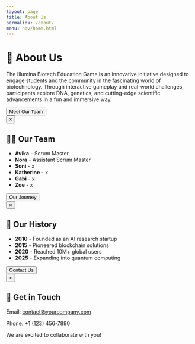 ```yaml
---
layout: page 
title: About Us
permalink: /about/
menu: nav/home.html
---
```

<!-- Tailwind CSS CDN (for testing purposes, remove in production and install via npm or yarn) -->
<script src="https://cdn.tailwindcss.com"></script>

<!-- About Us Section -->
<div class="text-center text-black bg-gradient-to-b from-blue-100 to-white py-16 px-6">
  <h1 class="text-5xl font-extrabold text-blue-900">🚀 About Us</h1>
  <p class="mt-6 text-xl text-gray-700 max-w-4xl mx-auto">
    The Illumina Biotech Education Game is an innovative initiative designed to engage students and the community in the fascinating world of biotechnology. Through interactive gameplay and real-world challenges, participants explore DNA, genetics, and cutting-edge scientific advancements in a fun and immersive way.
  </p>
</div>

<!-- More Information Section -->
<div class="text-center mt-16 space-y-12">

  <!-- Meet Our Team -->
  <div>
    <button class="bg-blue-600 text-white py-3 px-8 rounded-full text-lg font-semibold shadow-lg transition duration-300 hover:bg-blue-500"
      onclick="openPopup('teamPopup')">Meet Our Team</button>
    <div id="teamPopup" class="fixed inset-0 hidden bg-black/60 flex items-center justify-center"
      onclick="closePopup(event, 'teamPopup')">
      <div class="bg-white text-black p-8 rounded-lg w-96 relative shadow-xl">
        <button class="absolute top-3 right-3 text-gray-600 text-2xl font-bold"
          onclick="closePopup(event, 'teamPopup')">&times;</button>
        <h2 class="text-3xl font-bold text-blue-900 mb-6">👨‍💻 Our Team</h2>
        <ul class="text-left space-y-4 text-gray-700">
          <li><strong>Avika</strong> - Scrum Master</li>
          <li><strong>Nora</strong> - Assistant Scrum Master</li>
          <li><strong>Soni</strong> - x</li>
          <li><strong>Katherine</strong> - x</li>
          <li><strong>Gabi</strong> - x</li>
          <li><strong>Zoe</strong> - x</li>
        </ul>
      </div>
    </div>
  </div>

  <!-- Our History -->
  <div>
    <button class="bg-blue-600 text-white py-3 px-8 rounded-full text-lg font-semibold shadow-lg transition duration-300 hover:bg-blue-500"
      onclick="openPopup('historyPopup')">Our Journey</button>
     <div id="historyPopup" class="fixed inset-0 hidden bg-black/60 flex items-center justify-center"
      onclick="closePopup(event, 'historyPopup')">
      <div class="bg-white text-black p-8 rounded-lg w-96 relative shadow-xl">
        <button class="absolute top-3 right-3 text-gray-600 text-2xl font-bold"
          onclick="closePopup(event, 'historyPopup')">&times;</button>
        <h2 class="text-3xl font-bold text-blue-900 mb-6">📜 Our History</h2>
        <ul class="text-left space-y-4 text-gray-700">
          <li><strong>2010</strong> - Founded as an AI research startup</li>
          <li><strong>2015</strong> - Pioneered blockchain solutions</li>
          <li><strong>2020</strong> - Reached 10M+ global users</li>
          <li><strong>2025</strong> - Expanding into quantum computing</li>
        </ul>
      </div>
    </div>
  </div>
</div>

<!-- Contact Us Section -->
<div class="text-center mt-16">
  <button class="bg-blue-600 text-white py-3 px-8 rounded-full text-lg font-semibold shadow-lg transition duration-300 hover:bg-blue-500"
    onclick="openPopup('contactPopup')">Contact Us</button>

  <div id="contactPopup" class="fixed inset-0 hidden bg-black/60 flex items-center justify-center"
    onclick="closePopup(event, 'contactPopup')">
    <div class="bg-white text-black p-8 rounded-lg w-96 relative shadow-xl">
      <button class="absolute top-3 right-3 text-gray-600 text-2xl font-bold"
        onclick="closePopup(event, 'contactPopup')">&times;</button>
      <h2 class="text-3xl font-bold text-blue-900 mb-6">📩 Get in Touch</h2>
      <p class="text-lg text-gray-700">
        Email: <a href="mailto:contact@yourcompany.com" class="text-blue-600 underline">contact@yourcompany.com</a>
      </p>
      <p class="text-lg text-gray-700">Phone: +1 (123) 456-7890</p>
      <p class="mt-4 text-gray-700">We are excited to collaborate with you!</p>
    </div>
  </div>
</div>

<!-- JavaScript for Popups -->
<script>
  function openPopup(id) {
    document.getElementById(id).classList.remove("hidden");
  }

  function closePopup(event, id) {
    if (event.target.classList.contains("fixed") || event.target.classList.contains("text-gray-600")) {
      document.getElementById(id).classList.add("hidden");
    }
  }

  // Close with ESC key
  document.addEventListener("keydown", function (event) {
    if (event.key === "Escape") {
      document.querySelectorAll(".fixed").forEach(popup => popup.classList.add("hidden"));
    }
  });
</script>